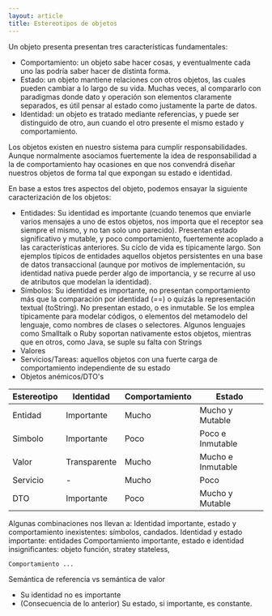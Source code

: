 ```yaml
---
layout: article
title: Estereotipos de objetos
---
```

Un objeto presenta presentan tres características fundamentales:

-   Comportamiento: un objeto sabe hacer cosas, y eventualmente cada uno las podría saber hacer de distinta forma.
-   Estado: un objeto mantiene relaciones con otros objetos, las cuales pueden cambiar a lo largo de su vida. Muchas veces, al compararlo con paradigmas donde dato y operación son elementos claramente separados, es útil pensar al estado como justamente la parte de datos.
-   Identidad: un objeto es tratado mediante referencias, y puede ser distinguido de otro, aun cuando el otro presente el mismo estado y comportamiento.

Los objetos existen en nuestro sistema para cumplir responsabilidades. Aunque normalmente asociamos fuertemente la idea de responsabilidad a la de comportamiento hay ocasiones en que nos convendrá diseñar nuestros objetos de forma tal que expongan su estado e identidad.

En base a estos tres aspectos del objeto, podemos ensayar la siguiente caracterización de los objetos:

-   Entidades: Su identidad es importante (cuando tenemos que enviarle varios mensajes a uno de estos objetos, nos importa que el receptor sea siempre el mismo, y no tan solo uno parecido). Presentan estado significativo y mutable, y poco comportamiento, fuertemente acoplado a las características anteriores. Su cíclo de vida es típicamente largo. Son ejemplos típicos de entidades aquellos objetos persistentes en una base de datos transaccional (aunque por motivos de implementación, su identidad nativa puede perder algo de importancia, y se recurre al uso de atributos que modelan la identidad).
-   Símbolos: Su identidad es importante, no presentan comportamiento más que la comparación por identidad (==) o quizás la representación textual (toString). No presentan estado, o es inmutable. Se los emplea típicamente para modelar códigos, o elementos del metamodelo del lenguaje, como nombres de clases o selectores. Algunos lenguajes como Smalltalk o Ruby soportan nativamente estos objetos, mientras que en otros, como Java, se suple su falta con Strings
-   Valores
-   Servicios/Tareas: aquellos objetos con una fuerte carga de comportamiento independiente de su estado
-   Objetos anémicos/DTO's

| Estereotipo | Identidad    | Comportamiento | Estado            |
|-------------|--------------|----------------|-------------------|
| Entidad     | Importante   | Mucho          | Mucho y Mutable   |
| Simbolo     | Importante   | Poco           | Poco e Inmutable  |
| Valor       | Transparente | Mucho          | Mucho e Inmutable |
| Servicio    | -            | Mucho          | Poco              |
| DTO         | Importante   | Poco           | Mucho y Mutable   |

Algunas combinaciones nos llevan a: Identidad importante, estado y comportamiento inexistentes: símbolos, candados. Identidad y estado importante: entidades Comportamiento importante, estado e identidad insignificantes: objeto función, stratey stateless,

`Comportamiento ...`

Semántica de referencia vs semántica de valor

-   Su identidad no es importante
-   (Consecuencia de lo anterior) Su estado, si importante, es constante.

